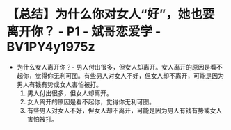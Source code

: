 # 【总结】为什么你对女人“好”，她也要离开你？ - P1 - 斌哥恋爱学 - BV1PY4y1975z

-   为什么女人离开你？- 男人付出很多，但女人却离开。女人离开的原因是看不起你，觉得你无利可图。有些男人对女人不好，但女人却不离开，可能是因为男人有钱有势或女人害怕被打。
    1.  男人付出很多，但女人却离开。
    2.  女人离开的原因是看不起你，觉得你无利可图。
    3.  有些男人对女人不好，但女人却不离开，可能是因为男人有钱有势或女人害怕被打。